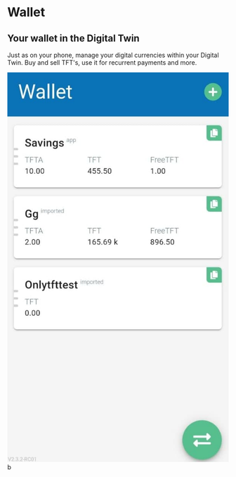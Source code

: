 # Wallet


## Your wallet in the Digital Twin
Just as on your phone, manage your digital currencies within your Digital Twin. Buy and sell TFT's, use it for recurrent payments and more.

![](img/wallet.jpg)b